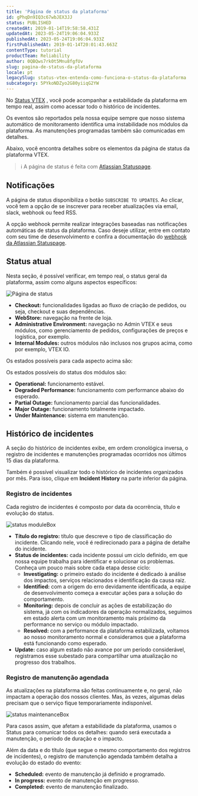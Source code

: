 ```yaml
---
title: 'Página de status da plataforma'
id: gPhqDn9IQ3c67wbJEX3JJ
status: PUBLISHED
createdAt: 2019-01-14T19:58:58.431Z
updatedAt: 2023-05-24T19:06:04.933Z
publishedAt: 2023-05-24T19:06:04.933Z
firstPublishedAt: 2019-01-14T20:01:43.663Z
contentType: tutorial
productTeam: Reliability
author: 0QBQws7rk0t5Mnu8fgfUv
slug: pagina-de-status-da-plataforma
locale: pt
legacySlug: status-vtex-entenda-como-funciona-o-status-da-plataforma
subcategory: 5PYkoNDZyo2G80yiiqG2YW
---
```


No [Status VTEX](https://status.vtex.com/ "Status VTEX") , você pode acompanhar a estabilidade da plataforma em tempo real, assim como acessar todo o histórico de incidentes. 

Os eventos são reportados pela nossa equipe sempre que nosso sistema automático de monitoramento identifica uma instabilidade nos módulos da plataforma. As manutenções programadas também são comunicadas em detalhes.

Abaixo, você encontra detalhes sobre os elementos da página de status da plataforma VTEX.

>ℹ️ A página de status é feita com [Atlassian Statuspage](https://www.atlassian.com/software/statuspage).

## Notificações

A página de status disponibiliza o botão `SUBSCRIBE TO UPDATES`. Ao clicar, você tem a opção de se inscrever para receber atualizações via email, slack, webhook ou feed RSS.

A opção webhook permite realizar integrações baseadas nas notificações automáticas de status da plataforma. Caso deseje utilizar, entre em contato com seu time de desenvolvimento e confira a documentação do [webhook da Atlassian Statuspage](https://support.atlassian.com/statuspage/docs/enable-webhook-notifications/).

## Status atual

Nesta seção, é possível verificar, em tempo real, o status geral da plataforma, assim como alguns aspectos específicos:

![Página de status](https://images.ctfassets.net/alneenqid6w5/7Acmvo2WI9cSZZHCNGdeiM/22b528ee016432f7eb2de39eed08b11d/1.png)

- **Checkout:** funcionalidades ligadas ao fluxo de criação de pedidos, ou seja, checkout e suas dependências.
- **WebStore:** navegação na frente de loja.
- **Administrative Environment:** navegação no Admin VTEX e seus módulos, como gerenciamento de pedidos, configurações de preços e logística, por exemplo.
- **Internal Modules:** outros módulos não inclusos nos grupos acima, como por exemplo, VTEX IO.

Os estados possíveis para cada aspecto acima são:

Os estados possíveis do status dos módulos são:
- **Operational:** funcionamento estável.
- **Degraded Performance:** funcionamento com performance abaixo do esperado.
- **Partial Outage:** funcionamento parcial das funcionalidades.
- **Major Outage:** funcionamento totalmente impactado.
- **Under Maintenance:** sistema em manutenção.

## Histórico de incidentes

A seção do histórico de incidentes exibe, em ordem cronológica inversa, o registro de incidentes e manutenções programadas ocorridos nos últimos 15 dias da plataforma.

Também é possível visualizar todo o histórico de incidentes organizados por mês. Para isso, clique em **Incident History** na parte inferior da página.

### Registro de incidentes

Cada registro de incidentes é composto por data da ocorrência, título e evolução do status.

![status moduleBox](https://images.ctfassets.net/alneenqid6w5/2BkFdVXFXayUCvClXLPSNL/6fd919b0ef2121b6e6005b6466811164/status_moduleBox.PNG)

- **Título do registro:** título que descreve o tipo de classificação do incidente. Clicando nele, você é redirecionado para a página de detalhe do incidente.
- **Status de incidentes:** cada incidente possui um ciclo definido, em que nossa equipe trabalha para identificar e solucionar os problemas. Conheça um pouco mais sobre cada etapa desse ciclo:
    - **Investigating:** o primeiro estado do incidente é dedicado à análise dos impactos, serviços relacionados e identificação da causa raiz.
    - **Identified:** com a origem do erro devidamente identificada, a equipe de desenvolvimento começa a executar ações para a solução do comportamento.  
    - **Monitoring:** depois de concluir as ações de estabilização do sistema, já com os indicadores da operação normalizados, seguimos em estado alerta com um monitoramento mais próximo da performance no serviço ou módulo impactado.
    - **Resolved:** com a performance da plataforma estabilizada, voltamos ao nosso monitoramento normal e consideramos que a plataforma está funcionando como esperado.
- **Update:** caso algum estado não avance por um período considerável, registramos esse subestado para compartilhar uma atualização no progresso dos trabalhos.

### Registro de manutenção agendada

As atualizações na plataforma são feitas continuamente e, no geral, não impactam a operação dos nossos clientes. Mas, às vezes, algumas delas precisam que o serviço fique temporariamente indisponível.

![status maintenanceBox](https://images.ctfassets.net/alneenqid6w5/quaItZNYtCgkpADVjT9aq/8cb4cf7d673e5fa5b710dc1d0ecb89ac/status_maintenanceBox.PNG)

Para casos assim, que afetam a estabilidade da plataforma, usamos o Status para comunicar todos os detalhes: quando será executada a manutenção, o período de duração e o impacto.

Além da data e do título (que segue o mesmo comportamento dos registros de incidentes), o registro de manutenção agendada também detalha a evolução do estado do evento:

- **Scheduled:** evento de manutenção já definido e programado.
- **In progress:** evento de manutenção em progresso.
- **Completed:** evento de manutenção finalizado.

